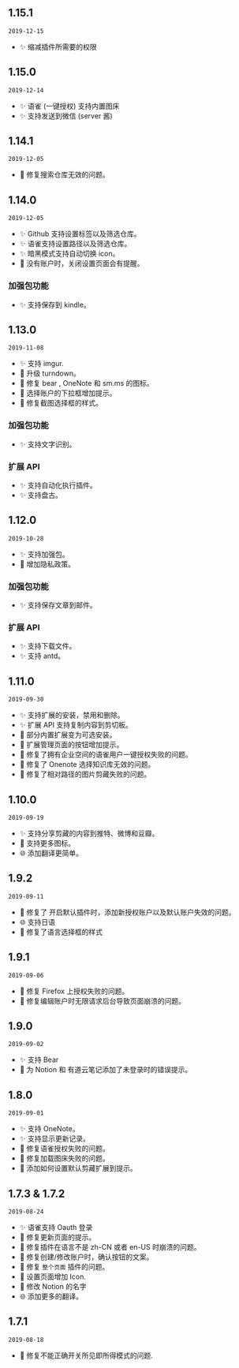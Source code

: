 ## 1.15.1

`2019-12-15`

- ✨ 缩减插件所需要的权限

## 1.15.0

`2019-12-14`

- ✨ 语雀 (一键授权) 支持内置图床
- ✨ 支持发送到微信 (server 酱)

## 1.14.1

`2019-12-05`

- 🐛 修复搜索仓库无效的问题。

## 1.14.0

`2019-12-05`

- ✨ Github 支持设置标签以及筛选仓库。
- ✨ 语雀支持设置路径以及筛选仓库。
- ✨ 暗黑模式支持自动切换 icon。
- 🐛 没有账户时，关闭设置页面会有提醒。

### 加强包功能

- ✨ 支持保存到 kindle。

## 1.13.0

`2019-11-08`

- ✨ 支持 imgur.
- 🐛 升级 turndown。
- 💄 修复 bear , OneNote 和 sm.ms 的图标。
- 💄 选择账户的下拉框增加提示。
- 💄 修复截图选择框的样式。

### 加强包功能

- ✨ 支持文字识别。

### 扩展 API

- ✨ 支持自动化执行插件。
- ✨ 支持盘古。

## 1.12.0

`2019-10-28`

- ✨ 支持加强包。
- 📝 增加隐私政策。

### 加强包功能

- ✨ 支持保存文章到邮件。

### 扩展 API

- ✨ 支持下载文件。
- ✨ 支持 antd。

## 1.11.0

`2019-09-30`

- ✨ 支持扩展的安装，禁用和删除。
- ✨ 扩展 API 支持复制内容到剪切板。
- 🎨 部分内置扩展变为可选安装。
- 💄 扩展管理页面的按钮增加提示。
- 🐛 修复了拥有企业空间的语雀用户一键授权失败的问题。
- 🐛 修复了 Onenote 选择知识库无效的问题。
- 🐛 修复了相对路径的图片剪藏失败的问题。

## 1.10.0

`2019-09-19`

- ✨ 支持分享剪藏的内容到推特、微博和豆瓣。
- 💄 支持更多图标。
- 🌐 添加翻译更简单。

## 1.9.2

`2019-09-11`

- 🐛 修复了 开启默认插件时，添加新授权账户以及默认账户失效的问题。
- 🌐 支持日语
- 💄 修复了语言选择框的样式

## 1.9.1

`2019-09-06`

- 🐛 修复 Firefox 上授权失败的问题。
- 🐛 修复编辑账户时无限请求后台导致页面崩溃的问题。

## 1.9.0

`2019-09-02`

- ✨ 支持 Bear
- 📝 为 Notion 和 有道云笔记添加了未登录时的错误提示。

## 1.8.0

`2019-09-01`

- ✨ 支持 OneNote。
- ✨ 支持显示更新记录。
- 🐛 修复语雀授权失败的问题。
- 🐛 修复加载图床失败的问题。
- 📝 添加如何设置默认剪藏扩展到提示。

## 1.7.3 & 1.7.2

`2019-08-24`

- ✨ 语雀支持 Oauth 登录
- 🐛 修复更新页面的提示。
- 🐛 修复插件在语言不是 zh-CN 或者 en-US 时崩溃的问题。
- 🐛 修复创建/修改账户时，确认按钮的文案。
- 🐛 修复 `整个页面` 插件的问题。
- 💄 设置页面增加 Icon.
- 💄 修改 Notion 的名字
- 🌐 添加更多的翻译。

## 1.7.1

`2019-08-18`

- 🐛 修复不能正确开关所见即所得模式的问题.
